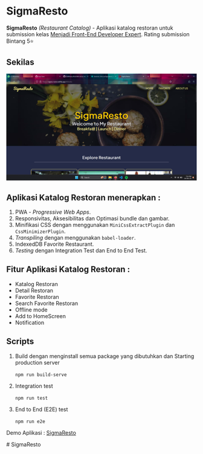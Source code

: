 # SigmaResto

**SigmaResto** *(Restaurant Catalog)* - Aplikasi katalog restoran untuk submission kelas [Menjadi Front-End Developer Expert](https://www.dicoding.com/academies/219). Rating submission Bintang 5⭐

## Sekilas

![Screencapture](./src/public/images/Screenshot.png)

## Aplikasi Katalog Restoran menerapkan :

1. PWA - *Progressive Web Apps*.
2. Responsivitas, Aksesibilitas dan Optimasi bundle dan gambar.
3. Minifikasi CSS dengan menggunakan `MiniCssExtractPlugin` dan `CssMinimizerPlugin`.
4. *Transpiling* dengan menggunakan `babel-loader`.
5. IndexedDB Favorite Restaurant.
6. *Testing* dengan Integration Test dan End to End Test.

## Fitur Aplikasi Katalog Restoran :
* Katalog Restoran
* Detail Restoran
* Favorite Restoran
* Search Favorite Restoran
* Offline mode
* Add to HomeScreen
* Notification

## Scripts

1. Build dengan menginstall semua package yang dibutuhkan dan Starting production server

   `npm run build-serve`

2. Integration test

   `npm run test`

3. End to End (E2E) test

   `npm run e2e`

<p>Demo Aplikasi : <a href="https://sigma-resto.netlify.app/">SigmaResto</a></p>
#   S i g m a R e s t o 
 
 